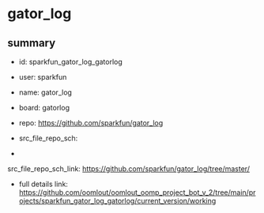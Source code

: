 # gator_log
 
## summary 
* id: sparkfun_gator_log_gatorlog
* user: sparkfun
* name: gator_log
* board: gatorlog
* repo: https://github.com/sparkfun/gator_log



* src_file_repo_sch: 
*
 src_file_repo_sch_link: https://github.com/sparkfun/gator_log/tree/master/
* full details link: https://github.com/oomlout/oomlout_oomp_project_bot_v_2/tree/main/projects/sparkfun_gator_log_gatorlog/current_version/working  






